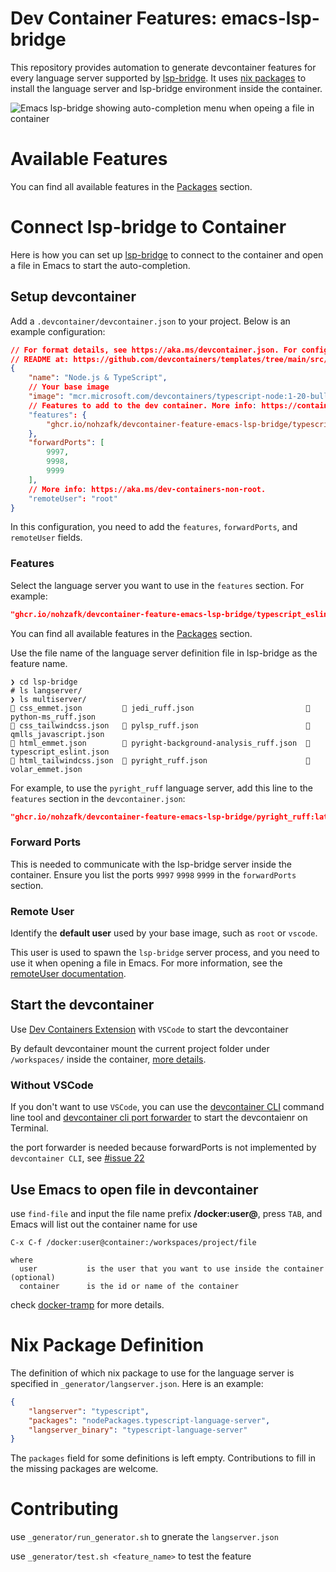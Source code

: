 # Dev Container Features: emacs-lsp-bridge

This repository provides automation to generate devcontainer features for every language server supported by [lsp-bridge](https://github.com/manateelazycat/lsp-bridge). It uses [nix packages](https://search.nixos.org/packages) to install the language server and lsp-bridge environment inside the container.

![Emacs lsp-bridge showing auto-completion menu when opeing a file in container](https://github.com/nohzafk/devcontainer-feature-emacs-lsp-bridge/blob/main/Screenshot.jpeg?raw=true)

# Available Features
You can find all available features in the [Packages](https://github.com/nohzafk?tab=packages&repo_name=devcontainer-feature-emacs-lsp-bridge) section.

# Connect lsp-bridge to Container
Here is how you can set up [lsp-bridge](https://github.com/manateelazycat/lsp-bridge) to connect to the container and open a file in Emacs to start the auto-completion.

## Setup devcontainer
Add a `.devcontainer/devcontainer.json` to your project. Below is an example configuration:

```json
// For format details, see https://aka.ms/devcontainer.json. For config options, see the
// README at: https://github.com/devcontainers/templates/tree/main/src/typescript-node
{
	"name": "Node.js & TypeScript",
    // Your base image
	"image": "mcr.microsoft.com/devcontainers/typescript-node:1-20-bullseye",
    // Features to add to the dev container. More info: https://containers.dev/features.
	"features": {
		"ghcr.io/nohzafk/devcontainer-feature-emacs-lsp-bridge/typescript_eslint:latest": {}
	},
	"forwardPorts": [
        9997,
        9998,
        9999
    ],
    // More info: https://aka.ms/dev-containers-non-root.
	"remoteUser": "root"
}
```

In this configuration, you need to add the `features`, `forwardPorts`, and `remoteUser` fields.


### Features
Select the language server you want to use in the `features` section. For example:

```json
"ghcr.io/nohzafk/devcontainer-feature-emacs-lsp-bridge/typescript_eslint:latest": {}
```

You can find all available features in the [Packages](https://github.com/nohzafk?tab=packages&repo_name=devcontainer-feature-emacs-lsp-bridge) section. 

Use the file name of the language server definition file in lsp-bridge as the feature name. 

```shell
❯ cd lsp-bridge
# ls langserver/
❯ ls multiserver/ 
 css_emmet.json          jedi_ruff.json                          python-ms_ruff.json
 css_tailwindcss.json    pylsp_ruff.json                         qmlls_javascript.json
 html_emmet.json         pyright-background-analysis_ruff.json   typescript_eslint.json
 html_tailwindcss.json   pyright_ruff.json                       volar_emmet.json
```

For example, to use the `pyright_ruff` language server, add this line to the `features` section in the `devcontainer.json`:

```json
"ghcr.io/nohzafk/devcontainer-feature-emacs-lsp-bridge/pyright_ruff:latest": {}
```

### Forward Ports
This is needed to communicate with the lsp-bridge server inside the container. Ensure you list the ports `9997` `9998` `9999` in the `forwardPorts` section.

### Remote User
Identify the **default user** used by your base image, such as `root` or `vscode`. 

This user is used to spawn the `lsp-bridge` server process, and you need to use it when opening a file in Emacs. For more information, see the [remoteUser documentation](https://containers.dev/implementors/json_reference/#remoteUser).

## Start the devcontainer

Use [Dev Containers Extension](https://marketplace.visualstudio.com/items?itemName=ms-vscode-remote.remote-containers) with `VSCode` to start the devcontainer

By default devcontainer mount the current project folder under `/workspaces/` inside the container, [more details](https://code.visualstudio.com/remote/advancedcontainers/change-default-source-mount).


### Without VSCode
If you don't want to use `VSCode`, you can use the [devcontainer CLI](https://github.com/devcontainers/cli) command line tool and [devcontainer cli port forwarder](https://github.com/nohzafk/devcontainer-cli-port-forwarder) to start the devcontaienr on Terminal.

the port forwarder is needed because forwardPorts is not implemented by `devcontainer CLI`, see [#issue 22](https://github.com/devcontainers/cli/issues/22#issuecomment-2053940737)


## Use Emacs to open file in devcontainer

use `find-file` and input the file name prefix **/docker:user@**, press `TAB`, and Emacs will list out the container name for use

```shell
C-x C-f /docker:user@container:/workspaces/project/file

where
  user           is the user that you want to use inside the container (optional)
  container      is the id or name of the container
```


check [docker-tramp](https://github.com/emacs-pe/docker-tramp.el) for more details.


# Nix Package Definition
The definition of which nix package to use for the language server is specified in `_generator/langserver.json`. Here is an example:

```json
{
    "langserver": "typescript",
    "packages": "nodePackages.typescript-language-server",
    "langserver_binary": "typescript-language-server"
}
```

The `packages` field for some definitions is left empty. Contributions to fill in the missing packages are welcome.

# Contributing

use `_generator/run_generator.sh` to gnerate the `langserver.json`

use `_generator/test.sh <feature_name>` to test the feature

